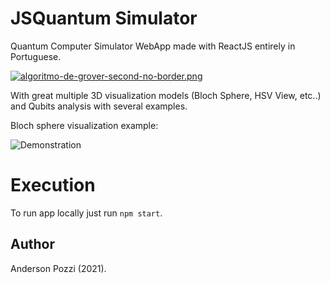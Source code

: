 # JSQuantum Simulator

Quantum Computer Simulator WebApp made with ReactJS entirely in Portuguese. 

[![algoritmo-de-grover-second-no-border.png](https://i.postimg.cc/yNCCvyBT/algoritmo-de-grover-second-no-border.png)](https://postimg.cc/SndPK8nX)

With great multiple 3D visualization models (Bloch Sphere, HSV View, etc..) and Qubits analysis with several examples.

Bloch sphere visualization example:

![Demonstration](https://s6.gifyu.com/images/Animationba0b64f7bdbe1e36.gif)

# Execution

To run app locally just run `npm start`.

## Author

Anderson Pozzi (2021).
